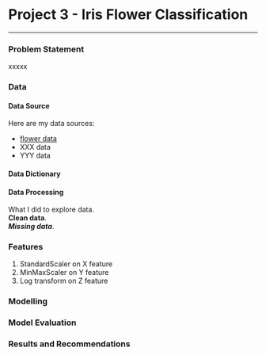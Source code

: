 # Project 3 - Iris Flower Classification

---

### Problem Statement

xxxxx

### Data 

#### Data Source
Here are my data sources:
* [flower data](https://www.bbc.co.uk)
* XXX data
* YYY data

#### Data Dictionary

#### Data Processing

What I did to explore data.  
**Clean data**. <br>
***Missing data***.

### Features
1. StandardScaler on X feature
2. MinMaxScaler on Y feature
3. Log transform on Z feature

### Modelling

### Model Evaluation

### Results and Recommendations
